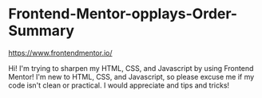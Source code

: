# Frontend-Mentor-opplays-Order-Summary
https://www.frontendmentor.io/

Hi! I'm trying to sharpen my HTML, CSS, and Javascript by using Frontend Mentor! 
I'm new to HTML, CSS, and Javascript, so please excuse me if my code isn't clean or practical. I would appreciate and tips and tricks!
